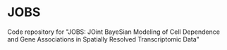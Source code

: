 # JOBS
Code repository for "JOBS: JOint BayeSian Modeling of Cell Dependence and Gene Associations in Spatially Resolved Transcriptomic Data"
